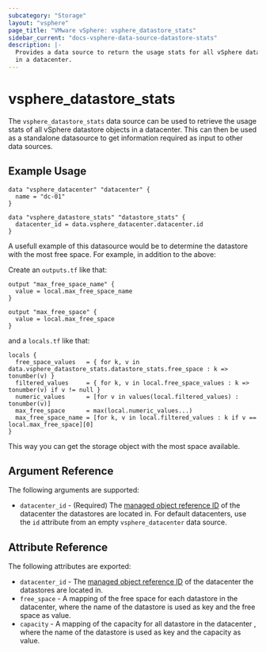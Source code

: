 ```yaml
---
subcategory: "Storage"
layout: "vsphere"
page_title: "VMware vSphere: vsphere_datastore_stats"
sidebar_current: "docs-vsphere-data-source-datastore-stats"
description: |-
  Provides a data source to return the usage stats for all vSphere datastore objects
  in a datacenter.
---
```


# vsphere_datastore_stats

The `vsphere_datastore_stats` data source can be used to retrieve the usage stats
of all vSphere datastore objects in a datacenter. This can then be used as a
standalone datasource to get information required as input to other data sources.

## Example Usage

```hcl
data "vsphere_datacenter" "datacenter" {
  name = "dc-01"
}

data "vsphere_datastore_stats" "datastore_stats" {
  datacenter_id = data.vsphere_datacenter.datacenter.id
}
```

A usefull example of this datasource would be to determine the
datastore with the most free space. For example, in addition to
the above:

Create an `outputs.tf` like that:

```hcl
output "max_free_space_name" {
  value = local.max_free_space_name
}

output "max_free_space" {
  value = local.max_free_space
}
```

and a `locals.tf` like that:

```hcl
locals {
  free_space_values   = { for k, v in data.vsphere_datastore_stats.datastore_stats.free_space : k => tonumber(v) }
  filtered_values     = { for k, v in local.free_space_values : k => tonumber(v) if v != null }
  numeric_values      = [for v in values(local.filtered_values) : tonumber(v)]
  max_free_space      = max(local.numeric_values...)
  max_free_space_name = [for k, v in local.filtered_values : k if v == local.max_free_space][0]
}
```

This way you can get the storage object with the most
space available.

## Argument Reference

The following arguments are supported:

- `datacenter_id` - (Required) The [managed object reference ID][docs-about-morefs]
  of the datacenter the datastores are located in. For default datacenters, use
  the `id` attribute from an empty `vsphere_datacenter` data source.

[docs-about-morefs]: /docs/providers/vsphere/index.html#use-of-managed-object-references-by-the-vsphere-provider

## Attribute Reference

The following attributes are exported:

- `datacenter_id` - The [managed object reference ID][docs-about-morefs]
  of the datacenter the datastores are located in.
- `free_space` - A mapping of the free space for each datastore in the
  datacenter, where the name of the datastore is used as key and the free
  space as value.
- `capacity` - A mapping of the capacity for all datastore in the datacenter
  , where the name of the datastore is used as key and the capacity as value.
